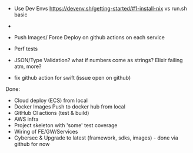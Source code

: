 - Use Dev Envs https://devenv.sh/getting-started/#1-install-nix vs run.sh basic
- 
- Push Images/ Force Deploy on github actions on each service

- Perf tests
- JSON/Type Validation? what if numbers come as strings? Elixir failing atm, more?
- fix github action for swift (issue open on github)

Done: 
- Cloud deploy (ECS) from local
- Docker Images Push to docker hub from local
- GitHub CI actions (test & build)
- AWS infra
- Project skeleton with 'some' test coverage 
- Wiring of FE/GW/Services
- Cybersec & Upgrade to latest (framework, sdks, images) - done via github for now